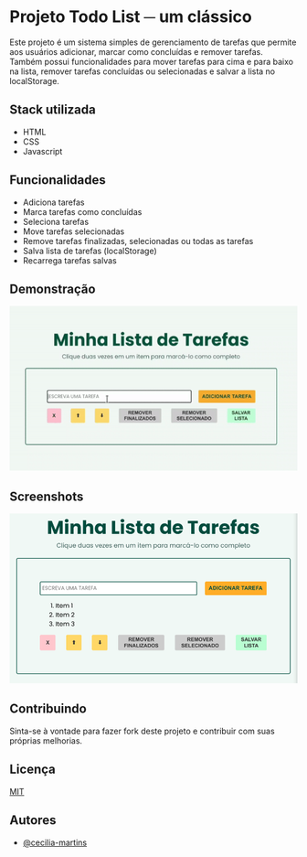
# Projeto Todo List  ─ um clássico

Este projeto é um sistema simples de gerenciamento de tarefas que permite aos usuários adicionar, marcar como concluídas e remover tarefas. Também possui funcionalidades para mover tarefas para cima e para baixo na lista, remover tarefas concluídas ou selecionadas e salvar a lista no localStorage.


## Stack utilizada

- HTML
- CSS
- Javascript


## Funcionalidades

- Adiciona tarefas
- Marca tarefas como concluídas
- Seleciona tarefas
- Move tarefas selecionadas
- Remove tarefas finalizadas, selecionadas ou todas as tarefas
- Salva lista de tarefas (localStorage)
- Recarrega tarefas salvas

## Demonstração

<img src="./img/todo list project 4k.gif">


## Screenshots

<img src="./img/todo-list-project.png" width="800px">


## Contribuindo

Sinta-se à vontade para fazer fork deste projeto e contribuir com suas próprias melhorias.




## Licença

[MIT](https://choosealicense.com/licenses/mit/)


## Autores

- [@cecilia-martins](https://github.com/cecilia-martins)

